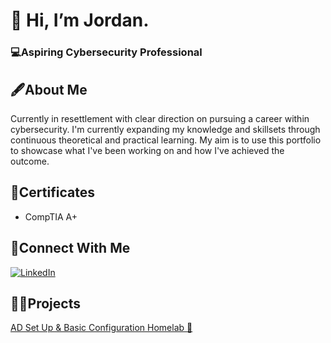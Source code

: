 # 👋 Hi, I’m Jordan.
### 💻Aspiring Cybersecurity Professional
## 🖋️About Me
Currently in resettlement with clear direction on pursuing a career within cybersecurity. I'm currently expanding my knowledge and skillsets through continuous theoretical and practical learning. My aim is to use this portfolio to showcase what I've been working on and how I've achieved the outcome. 

## 📄Certificates
- CompTIA A+

## 🔗Connect With Me
[![LinkedIn](https://img.icons8.com/glyph-neue/64/228BE6/linkedin.png)](https://www.linkedin.com/in/jordan-abbott-197377346/)
## 👨‍🏫Projects
[AD Set Up & Basic Configuration Homelab 📘](https://github.com/JECS2025/Homelabs/tree/main/AD_Setup_Basic_Config)
<!---
JECS2025/JECS2025 is a ✨ special ✨ repository because its `README.md` (this file) appears on your GitHub profile.
You can click the Preview link to take a look at your changes.
--->
